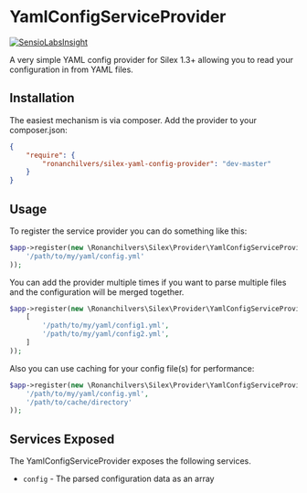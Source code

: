 # YamlConfigServiceProvider

[![SensioLabsInsight](https://insight.sensiolabs.com/projects/4edf38b2-659b-4fdf-908d-cd4fe8a22ded/mini.png)](https://insight.sensiolabs.com/projects/4edf38b2-659b-4fdf-908d-cd4fe8a22ded)

A very simple YAML config provider for Silex 1.3+ allowing you to read your configuration in from YAML files.

## Installation

The easiest mechanism is via composer. Add the provider to your composer.json:

```json
{
    "require": {
        "ronanchilvers/silex-yaml-config-provider": "dev-master"
    }
}
```

## Usage

To register the service provider you can do something like this:

```php
$app->register(new \Ronanchilvers\Silex\Provider\YamlConfigServiceProvider(
    '/path/to/my/yaml/config.yml'
));
```

You can add the provider multiple times if you want to parse multiple files and the configuration will be merged together.

```php
$app->register(new \Ronanchilvers\Silex\Provider\YamlConfigServiceProvider(
    [
        '/path/to/my/yaml/config1.yml',
        '/path/to/my/yaml/config2.yml',
    ]
));
```

Also you can use caching for your config file(s) for performance:

```php
$app->register(new \Ronanchilvers\Silex\Provider\YamlConfigServiceProvider(
    '/path/to/my/yaml/config.yml',
    '/path/to/cache/directory'
));
```

## Services Exposed

The YamlConfigServiceProvider exposes the following services.

- `config` - The parsed configuration data as an array
